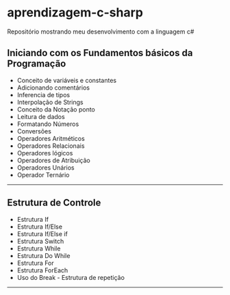 # aprendizagem-c-sharp
Repositório mostrando meu desenvolvimento com a linguagem c#

## Iniciando com os Fundamentos básicos da Programação
- Conceito de variáveis e constantes
- Adicionando comentários
- Inferencia de tipos
- Interpolação de Strings
- Conceito da Notação ponto
- Leitura de dados
- Formatando Números
- Conversões
- Operadores Aritméticos
- Operadores Relacionais
- Operadores lógicos
- Operadores de Atribuição
- Operadores Unários
- Operador Ternário

--------------------------------------------------------------

## Estrutura de Controle
- Estrutura If
- Estrutura If/Else
- Estrutura If/Else if
- Estrutura Switch
- Estrutura While
- Estrutura Do While
- Estrutura For
- Estrutura ForEach
- Uso do Break - Estrutura de repetição

--------------------------------------------------------------
